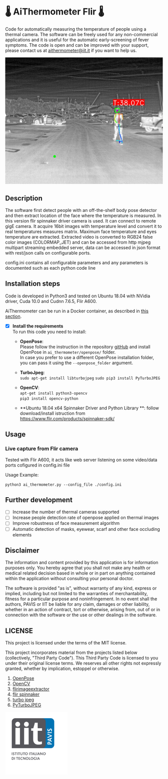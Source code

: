 # :thermometer: AiThermometer Flir :thermometer:
Code for automatically measuring the temperature of people using a thermal camera.
The software can be freely used for any non-commercial applications and it is useful
for the automatic early-screening of fever symptoms. The code is open and can be 
improved with your support, please contact us at aithermometer@iit.it if you want to help us.
<!-- github support emotiocons! https://gist.github.com/rxaviers/7360908-->

![sample](./results/image6_out.jpg)


<!--![sample](./results/image8_out.jpg) -->


## Description

The software first detect people with an off-the-shelf body pose detector and then extract location of the face where the temperature is measured. In this version flir spinnaker driver camera is used. It can connect to remote gigE camera. It acquire 16bit images with temperature level and convert it to real temperatures measures matrix. Maximum face temperature and eyes temperature are extracted. Extracted video is converted to RGB24 false color images (COLORMAP_JET) and can be accessed from http mjpeg multipart streaming embedded server, data can be accessed in json format with rest/json calls on configurable ports.

config.ini contains all configurable parameters and any parameters is documented such as each python code line  
 
## Installation steps
Code is developed in Python3 and tested on Ubuntu 18.04 with NVidia driver, Cuda 10.0 and Cudnn 7.6.5, Flir A600. 

AiThermometer can be run in a Docker container, as described in [this section](#markdown-dockerfile).

* [x] **Install the requirements**  
To run this code you need to install:

    * **OpenPose**:    
    Please follow the instruction in the repository [gitHub](https://github.com/CMU-Perceptual-Computing-Lab/openpose) and install OpenPose in `ai_thermometer/openpose/` folder.   
    In case you prefer to use a different OpenPose installation folder, you can pass it using the `--openpose_folder` argument. 

    * **TurboJpeg**:  
        `sudo apt-get install libturbojpeg`
        `sudo pip3 install PyTurboJPEG`
     
    * **OpenCV**:    
        `apt-get install python3-opencv`  
        `pip3 install opencv-python`

    * **Ubuntu 18.04 x64 Spinnaker Driver and Python Library **:
        follow download/install istruction from https://www.flir.com/products/spinnaker-sdk/

## Usage
### Live capture from Flir camera 
Tested with Flir A600, it acts like web server listening on some video/data ports cofigured in config.ini file

Usage Example:
```
python3 ai_thermometer.py --config_file ./config.ini
```

## Further development
* [ ] Increase the number of thermal cameras supported
* [ ] Increase people detection rate of openpose applied on thermal images
* [ ] Improve robustness of face measurement algorithm
* [ ] Automatic detection of masks, eyewear, scarf and other face occluding elements

## Disclaimer
The information and content provided by this application is for information purposes only. 
You hereby agree that you shall not make any health or medical related decision based in whole or in part on anything contained within the application without consulting your personal doctor.

The software is provided "as is", without warranty of any kind, express or implied, including but not limited to the warranties of merchantability, fitness for a particular purpose and noninfringement. In no event shall the authors, PAVIS or IIT be liable for any claim, damages or other liability, whether in an action of contract, tort or otherwise, arising from, out of or in connection with the software or the use or other dealings in the software.

## LICENSE
This project is licensed under the terms of the MIT license.

This project incorporates material from the projects listed below (collectively, "Third Party Code").  This Third Party Code is licensed to you under their original license terms.  We reserves all other rights not expressly granted, whether by implication, estoppel or otherwise.

1. [OpenPose](https://github.com/CMU-Perceptual-Computing-Lab/openpose) 
2. [OpenCV](https://opencv.org)
3. [flirimageextractor](https://pypi.org/project/flirimageextractor/)
4. [flir spinnaker](https://www.flir.com/products/spinnaker-sdk/)
5. [turbo jpeg](https://libjpeg-turbo.org/)
6. [PyTurboJPEG](https://pypi.org/project/PyTurboJPEG/)

<img src="./iit-pavis.png" alt="iit-pavis-logo" width="200"/>
